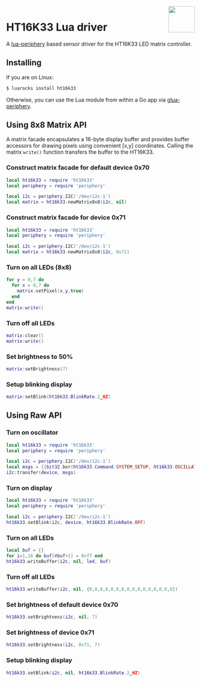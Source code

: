 <img align="right" src="ht16k33.png" width="70">

# HT16K33 Lua driver

A [lua-periphery](https://github.com/vsergeev/lua-periphery) based sensor driver for the HT16K33 LED matrix controller.

## Installing

If you are on Linux:

```sh
$ luarocks install ht16k33
```

Otherwise, you can use the Lua module from within a Go app via [glua-periphery](https://github.com/BixData/gluaperiphery).

## Using 8x8 Matrix API

A matrix facade encapsulates a 16-byte display buffer and provides buffer accessors for drawing pixels using convenient [x,y] coordinates. Calling the matrix `write()` function transfers the buffer to the HT16K33.

### Construct matrix facade for default device 0x70

```lua
local ht16k33 = require 'ht16k33'
local periphery = require 'periphery'

local i2c = periphery.I2C('/dev/i2c-1')
local matrix = ht16k33.newMatrix8x8(i2c, nil)
```

### Construct matrix facade for device 0x71

```lua
local ht16k33 = require 'ht16k33'
local periphery = require 'periphery'

local i2c = periphery.I2C('/dev/i2c-1')
local matrix = ht16k33.newMatrix8x8(i2c, 0x71)
```

### Turn on all LEDs (8x8)

```lua
for y = 0,7 do
  for x = 0,7 do
    matrix:setPixel(x,y,true)
  end
end
matrix:write()
```

### Turn off all LEDs

```lua
matrix:clear()
matrix:write()
```

### Set brightness to 50%

```lua
matrix:setBrightness(7)
```

### Setup blinking display

```lua
matrix:setBlink(ht16k33.BlinkRate.2_HZ)
```

## Using Raw API

### Turn on oscillator

```lua
local ht16k33 = require 'ht16k33'
local periphery = require 'periphery'

local i2c = periphery.I2C('/dev/i2c-1')
local msgs = {{bit32.bor(ht16k33.Command.SYSTEM_SETUP, ht16k33.OSCILLATOR)}}
i2c:transfer(device, msgs)
```

### Turn on display

```lua
local ht16k33 = require 'ht16k33'
local periphery = require 'periphery'

local i2c = periphery.I2C('/dev/i2c-1')
ht16k33.setBlink(i2c, device, ht16k33.BlinkRate.OFF)
```

### Turn on all LEDs

```lua
local buf = {}
for i=1,16 do buf[#buf+1] = 0xff end
ht16k33.writeBuffer(i2c, nil, led, buf)
```

### Turn off all LEDs

```lua
ht16k33.writeBuffer(i2c, nil, {0,0,0,0,0,0,0,0,0,0,0,0,0,0,0,0})
```

### Set brightness of default device 0x70

```lua
ht16k33.setBrightness(i2c, nil, 7)
```

### Set brightness of device 0x71

```lua
ht16k33.setBrightness(i2c, 0x71, 7)
```

### Setup blinking display

```lua
ht16k33.setBlink(i2c, nil, ht16k33.BlinkRate.2_HZ)
```
